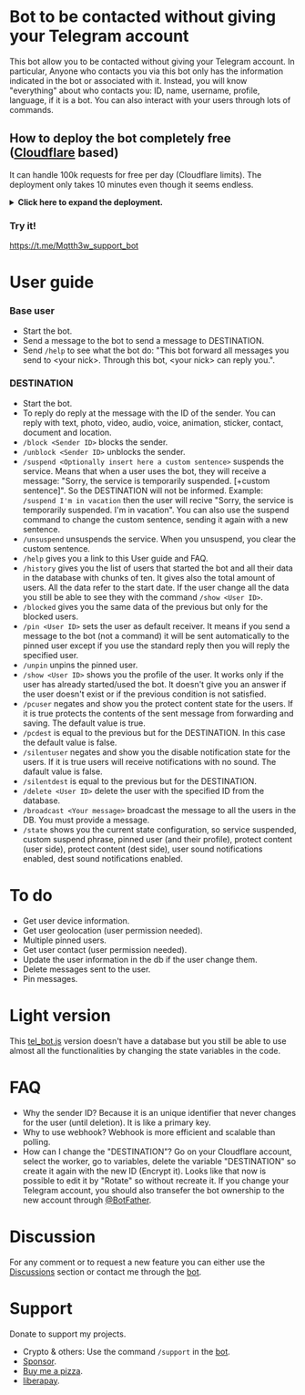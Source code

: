 # Bot to be contacted without giving your Telegram account
This bot allow you to be contacted without giving your Telegram account. In particular, Anyone who contacts you via this bot only has the information indicated in the bot or associated with it. Instead, you will know "everything" about who contacts you: ID, name, username, profile, language, if it is a bot. You can also interact with your users through lots of commands.


## How to deploy the bot completely free ([Cloudflare](https://www.cloudflare.com/) based)
It can handle 100k requests for free per day (Cloudflare limits). The deployment only takes 10 minutes even though it seems endless.

<details closed>
<summary><b>Click here to expand the deployment. </b></summary>

- Create a new bot on telegram with [@BotFather](https://telegram.me/BotFather). Save the api token for future use.
- Create a Cloudflare account and click add a website or application.
- Go to workers & pages then create a new worker so deploy it.
- Click edit so replace the code with the content of [tel_bot_db.js](./tel_bot_db.js). Change the variable "nick" in the first lines with your custom nick, then deploy it.
- Click configure worker, go to setting, go to variables.
- Add the varible DESTINATION. Which is the unique Telegram ID of who have to be contacted.
- Add the variable API_KEY. Which is the bot api token.
- Add the variable SECRET_TOKEN. Generate its value through the script [gen_token.py](./gen_token.py). You can also type it with your hands (1-256 characters. Only characters `A-Z`, `a-z`, `0-9`, `_` and `-` are allowed). Save it for future use.
- Encrypt all variables and save.
- ### DB setup
  Follow the instructions in the DB setup [file](./README2.md).

- ### Webhook
  Open the following link after substitution to configure webhook.
  ```
  https://api.telegram.org/bot<replace with your bot api token>/setWebhook?url=<replace with your worker url>&secret_token=<replace with your secret token>
  ```
  You should see something like {"ok":true,"result":true,"description":"Webhook was set"} then the bot works.
  <br><br>
  If you filled wrong info or need to update info you can delete webhook and then you can set it again. Open the following link after substitution to delete webhook.
  ```
  https://api.telegram.org/bot<replace with your bot api token>/deleteWebhook
  ```

</details>

### Try it!
https://t.me/Mqtth3w_support_bot


# User guide
### Base user
- Start the bot.
- Send a message to the bot to send a message to DESTINATION.
- Send `/help` to see what the bot do: "This bot forward all messages you send to &lt;your nick&gt;. Through this bot, &lt;your nick&gt; can reply you.".
### DESTINATION
- Start the bot.
- To reply do reply at the message with the ID of the sender. You can reply with text, photo, video, audio, voice, animation, sticker, contact, document and location.
- `/block <Sender ID>` blocks the sender. <!-- &lt;replace with senderID&gt; -->
- `/unblock <Sender ID>` unblocks the sender.
- `/suspend <Optionally insert here a custom sentence>` suspends the service. Means that when a user uses the bot, they will receive a message: "Sorry, the service is temporarily suspended. [+custom sentence]". So the DESTINATION will not be informed. Example: `/suspend I'm in vacation` then the user will recive "Sorry, the service is temporarily suspended. I'm in vacation". You can also use the suspend command to change the custom sentence, sending it again with a new sentence.
- `/unsuspend` unsuspends the service. When you unsuspend, you clear the custom sentence.
- `/help` gives you a link to this User guide and FAQ.
- `/history` gives you the list of users that started the bot and all their data in the database with chunks of ten. It gives also the total amount of users. All the data refer to the start date. If the user change all the data you still be able to see they with the command `/show <User ID>`. 
- `/blocked` gives you the same data of the previous but only for the blocked users.
- `/pin <User ID>` sets the user as default receiver. It means if you send a message to the bot (not a command) it will be sent automatically to the pinned user except if you use the standard reply then you will reply the specified user.
- `/unpin` unpins the pinned user.
- `/show <User ID>` shows you the profile of the user. It works only if the user has already started/used the bot. It doesn't give you an answer if the user doesn't exist or if the previous condition is not satisfied.
- `/pcuser` negates and show you the protect content state for the users. If it is true protects the contents of the sent message from forwarding and saving. The default value is true.
- `/pcdest` is equal to the previous but for the DESTINATION. In this case the default value is false.
- `/silentuser` negates and show you the disable notification state for the users. If it is true users will receive notifications with no sound. The dafault value is false.
- `/silentdest` is equal to the previous but for the DESTINATION.
- `/delete <User ID>` delete the user with the specified ID from the database.
- `/broadcast <Your message>` broadcast the message to all the users in the DB. You must provide a message.
- `/state` shows you the current state configuration, so service suspended, custom suspend phrase, pinned user (and their profile), protect content (user side), protect content (dest side), user sound notifications enabled, dest sound notifications enabled.

# To do
- Get user device information.
- Get user geolocation (user permission needed).
- Multiple pinned users.
- Get user contact (user permission needed).
- Update the user information in the db if the user change them.
- Delete messages sent to the user.
- Pin messages.

# Light version
This [tel_bot.js](./tel_bot.js) version doesn't have a database but you still be able to use almost all the functionalities by changing the state variables in the code.

# FAQ
- Why the sender ID? Because it is an unique identifier that never changes for the user (until deletion). It is like a primary key.
- Why to use webhook? Webhook is more efficient and scalable than polling.
- How can I change the "DESTINATION"? Go on your Cloudflare account, select the worker, go to variables, delete the variable "DESTINATION" so create it again with the new ID (Encrypt it). Looks like that now is possible to edit it by "Rotate" so without recreate it. If you change your Telegram account, you should also transefer the bot ownership to the new account through [@BotFather](https://telegram.me/BotFather).

# Discussion
For any comment or to request a new feature you can either use the [Discussions](https://github.com/Mqtth3w/Forwarder-Telegram-bot/discussions) section or contact me through the [bot](https://t.me/Mqtth3w_support_bot).

# Support
Donate to support my projects. 
- Crypto & others: Use the command `/support` in the [bot](https://t.me/Mqtth3w_support_bot).
- [Sponsor](https://github.com/sponsors/Mqtth3w).
- [Buy me a pizza](https://buymeacoffee.com/mqtth3w).
- [liberapay](https://liberapay.com/mqtth3w).

